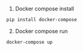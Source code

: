 1. Docker compose install

```bash
pip install docker-compose
```
2. Docker compose run
```bash
docker-compose up
```